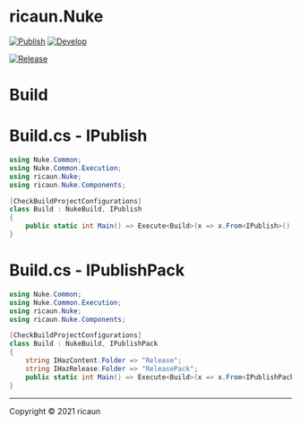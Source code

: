 # ricaun.Nuke

[![Publish](https://github.com/ricaun-io/ricaun.Nuke/actions/workflows/Publish.yml/badge.svg)](https://github.com/ricaun-io/ricaun.Nuke/actions)
[![Develop](https://github.com/ricaun-io/ricaun.Nuke/actions/workflows/Develop.yml/badge.svg)](https://github.com/ricaun-io/ricaun.Nuke/actions)

[![Release](https://img.shields.io/nuget/v/ricaun.Nuke?logo=nuget&label=release&color=blue)](https://www.nuget.org/packages/ricaun.Nuke)

# Build

# Build.cs - IPublish

```C#
using Nuke.Common;
using Nuke.Common.Execution;
using ricaun.Nuke;
using ricaun.Nuke.Components;

[CheckBuildProjectConfigurations]
class Build : NukeBuild, IPublish
{
    public static int Main() => Execute<Build>(x => x.From<IPublish>().Build);
}
```

# Build.cs - IPublishPack

```C#
using Nuke.Common;
using Nuke.Common.Execution;
using ricaun.Nuke;
using ricaun.Nuke.Components;

[CheckBuildProjectConfigurations]
class Build : NukeBuild, IPublishPack
{
    string IHazContent.Folder => "Release";
    string IHazRelease.Folder => "ReleasePack";
    public static int Main() => Execute<Build>(x => x.From<IPublishPack>().Build);
}
```

---

Copyright © 2021 ricaun